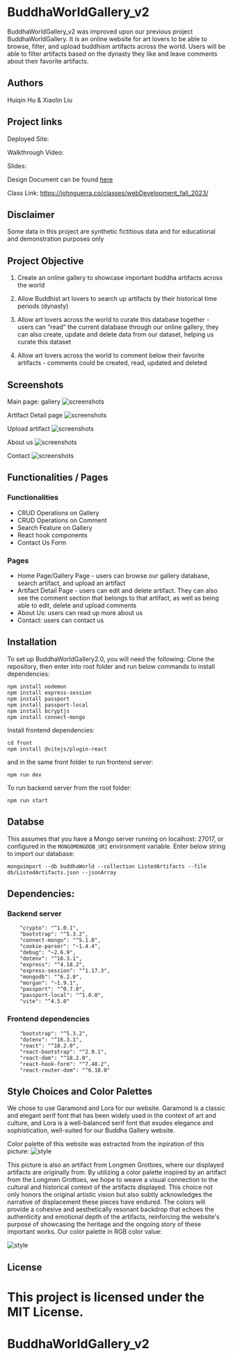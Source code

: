 # BuddhaWorldGallery_v2

BuddhaWorldGallery_v2 was improved upon our previous project BuddhaWorldGallery. It is an online website for art lovers to be able to browse, filter, and upload buddhism artifacts across the world. Users will be able to filter artifacts based on the dynasty they like and leave comments about their favorite artifacts.

## Authors

Huiqin Hu & Xiaolin Liu

## Project links

Deployed Site:

Walkthrough Video:

Slides:

Design Document can be found [here](./design-document.md)

Class Link: https://johnguerra.co/classes/webDevelopment_fall_2023/

## Disclaimer

Some data in this project are synthetic fictitious data and for educational and demonstration purposes only

## Project Objective

1. Create an online gallery to showcase important buddha artifacts across the world

2. Allow Buddhist art lovers to search up artifacts by their historical time periods (dynasty)

3. Allow art lovers across the world to curate this database together - users can “read” the current database through our online gallery, they can also create, update and delete data from our dataset, helping us curate this dataset

4. Allow art lovers across the world to comment below their favorite artifacts - comments could be created, read, updated and deleted

## Screenshots

Main page: gallery
![screenshots](./screenshots/home.png)

Artifact Detail page
![screenshots](./screenshots/detail.png)

Upload artifact
![screenshots](./screenshots/upload.png)

About us
![screenshots](./screenshots/aboutus.png)

Contact
![screenshots](./screenshots/contact.png)

## Functionalities / Pages

### Functionalities

- CRUD Operations on Gallery
- CRUD Operations on Comment
- Search Feature on Gallery
- React hook components
- Contact Us Form

### Pages

- Home Page/Gallery Page - users can browse our gallery database, search artifact, and upload an artifact
- Artifact Detail Page - users can edit and delete artifact. They can also see the comment section that belongs to that artifact, as well as being able to edit, delete and upload comments
- About Us: users can read up more about us
- Contact: users can contact us

## Installation

To set up BuddhaWorldGallery2.0, you will need the following:
Clone the repository, then enter into root folder and run below commands to install dependencies:

```
npm install nodemon
npm install express-session
npm install passport
npm install passport-local
npm install bcryptjs
npm install connect-mongo
```

Install frontend dependencies:

```
cd front
npm install @vitejs/plugin-react
```

and in the same front folder to run frontend server:

```
npm run dev
```

To run backend server from the root folder:

```
npm run start
```

## Databse

This assumes that you have a Mongo server running on localhost: 27017, or configured in the `MONGOMONGODB_URI` environment variable.
Enter below string to import our database:

```
mongoimport --db buddhaWorld --collection ListedArtifacts --file db/ListedArtifacts.json --jsonArray
```

## Dependencies:

### Backend server

```
    "crypto": "^1.0.1",
    "bootstrap": "^5.3.2",
    "connect-mongo": "^5.1.0",
    "cookie-parser": "~1.4.4",
    "debug": "~2.6.9",
    "dotenv": "^16.3.1",
    "express": "^4.18.2",
    "express-session": "^1.17.3",
    "mongodb": "^6.2.0",
    "morgan": "~1.9.1",
    "passport": "^0.7.0",
    "passport-local": "^1.0.0",
    "vite": "^4.5.0"
```

### Frontend dependencies

```
    "bootstrap": "^5.3.2",
    "dotenv": "^16.3.1",
    "react": "^18.2.0",
    "react-bootstrap": "^2.9.1",
    "react-dom": "^18.2.0",
    "react-hook-form": "^7.48.2",
    "react-router-dom": "^6.18.0"
```

## Style Choices and Color Palettes

We chose to use Garamond and Lora for our website. Garamond is a classic and elegant serif font that has been widely used in the context of art and culture, and Lora is a well-balanced serif font that exudes elegance and sophistication, well-suited for our Buddha Gallery website.

Color palette of this website was extracted from the inpiration of this picture:
![style](./style/Inspiration.png)

This picture is also an artifact from Longmen Grottoes, where our displayed artifacts are originally from. By utilizing a color palette inspired by an artifact from the Longmen Grottoes, we hope to weave a visual connection to the cultural and historical context of the artifacts displayed. This choice not only honors the original artistic vision but also subtly acknowledges the narrative of displacement these pieces have endured. The colors will provide a cohesive and aesthetically resonant backdrop that echoes the authenticity and emotional depth of the artifacts, reinforcing the website's purpose of showcasing the heritage and the ongoing story of these important works.
Our color palette in RGB color value:

![style](./style/Extracted_color_palette.png)

## License

# This project is licensed under the MIT License.

# BuddhaWorldGallery_v2
